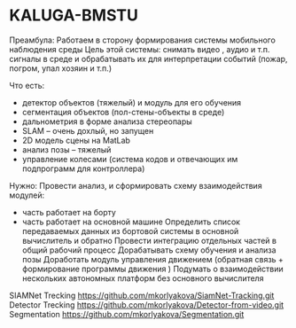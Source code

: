 # KALUGA-BMSTU

Преамбула:
Работаем в сторону формирования системы мобильного наблюдения среды
Цель этой системы: снимать видео , аудио и т.п. сигналы в среде и обрабатывать их для интерпретации событий (пожар, погром, упал хозяин и т.п.)

Что есть:
- детектор объектов (тяжелый) и модуль для его обучения
- сегментация объектов (пол-стены-объекты в среде)
- дальнометрия в форме анализа стереопары
- SLAM – очень дохлый, но запущен
- 2D модель сцены на MatLab 
- анализ позы – тяжелый
- управление колесами (система кодов и отвечающих им подпрограмм для контроллера)

Нужно:
Провести анализ, и сформировать схему взаимодействия модулей:
- часть работает на борту
- часть работает на основной машине
Определить список передаваемых данных из бортовой системы в основной вычислитель и обратно
Провести интеграцию отдельных частей в общий рабочий процесс
Дорабатывать схему обучения и анализа позы
Доработать модуль управления движением (обратная связь + формирование программы движения )
Подумать о взаимодействии нескольких автономных платформ без основного вычислителя


SIAMNet Trecking https://github.com/mkorlyakova/SiamNet-Tracking.git
Detector Trecking https://github.com/mkorlyakova/Detector-from-video.git
Segmentation https://github.com/mkorlyakova/Segmentation.git
